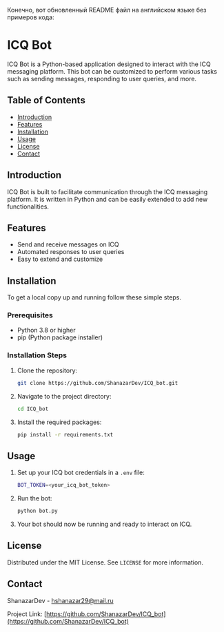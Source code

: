 Конечно, вот обновленный README файл на английском языке без примеров кода:

# ICQ Bot

ICQ Bot is a Python-based application designed to interact with the ICQ messaging platform. This bot can be customized to perform various tasks such as sending messages, responding to user queries, and more.

## Table of Contents

- [Introduction](#introduction)
- [Features](#features)
- [Installation](#installation)
- [Usage](#usage)
- [License](#license)
- [Contact](#contact)

## Introduction

ICQ Bot is built to facilitate communication through the ICQ messaging platform. It is written in Python and can be easily extended to add new functionalities.

## Features

- Send and receive messages on ICQ
- Automated responses to user queries
- Easy to extend and customize

## Installation

To get a local copy up and running follow these simple steps.

### Prerequisites

- Python 3.8 or higher
- pip (Python package installer)

### Installation Steps

1. Clone the repository:
   ```sh
   git clone https://github.com/ShanazarDev/ICQ_bot.git
   ```
2. Navigate to the project directory:
   ```sh
   cd ICQ_bot
   ```
3. Install the required packages:
   ```sh
   pip install -r requirements.txt
   ```

## Usage

1. Set up your ICQ bot credentials in a `.env` file:
   ```sh
   BOT_TOKEN=<your_icq_bot_token>
   ```
2. Run the bot:
   ```sh
   python bot.py
   ```
3. Your bot should now be running and ready to interact on ICQ.

## License

Distributed under the MIT License. See `LICENSE` for more information.

## Contact

ShanazarDev - hshanazar29@mail.ru

Project Link: [https://github.com/ShanazarDev/ICQ_bot](https://github.com/ShanazarDev/ICQ_bot)
